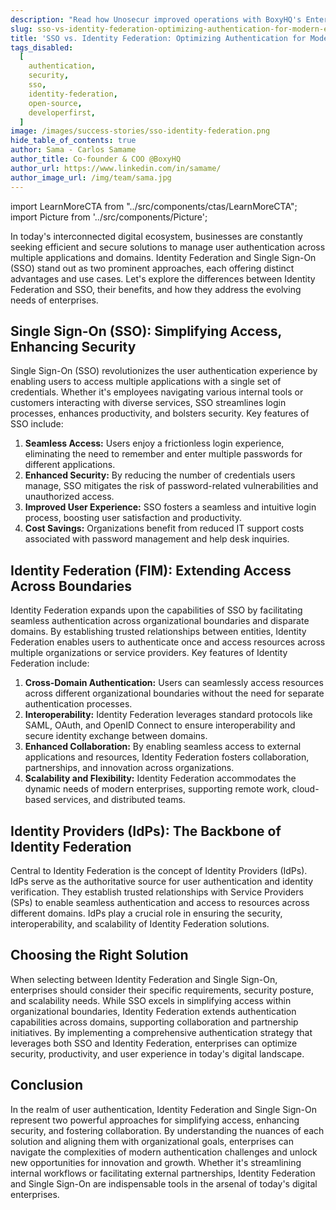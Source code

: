 ```yaml
---
description: "Read how Unosecur improved operations with BoxyHQ's Enterprise SSO, enhancing security and streamlining access in our case study."
slug: sso-vs-identity-federation-optimizing-authentication-for-modern-enterprises
title: 'SSO vs. Identity Federation: Optimizing Authentication for Modern Enterprises'
tags_disabled:
  [
    authentication,
    security,
    sso,
    identity-federation,
    open-source,
    developerfirst,
  ]
image: /images/success-stories/sso-identity-federation.png
hide_table_of_contents: true
author: Sama - Carlos Samame
author_title: Co-founder & COO @BoxyHQ
author_url: https://www.linkedin.com/in/samame/
author_image_url: /img/team/sama.jpg
---
```


import LearnMoreCTA from "../src/components/ctas/LearnMoreCTA";
import Picture from '../src/components/Picture';

In today's interconnected digital ecosystem, businesses are constantly seeking efficient and secure solutions to manage user authentication across multiple applications and domains. Identity Federation and Single Sign-On (SSO) stand out as two prominent approaches, each offering distinct advantages and use cases. Let's explore the differences between Identity Federation and SSO, their benefits, and how they address the evolving needs of enterprises.

## Single Sign-On (SSO): Simplifying Access, Enhancing Security

Single Sign-On (SSO) revolutionizes the user authentication experience by enabling users to access multiple applications with a single set of credentials. Whether it's employees navigating various internal tools or customers interacting with diverse services, SSO streamlines login processes, enhances productivity, and bolsters security. Key features of SSO include:

1. **Seamless Access:** Users enjoy a frictionless login experience, eliminating the need to remember and enter multiple passwords for different applications.
2. **Enhanced Security:** By reducing the number of credentials users manage, SSO mitigates the risk of password-related vulnerabilities and unauthorized access.
3. **Improved User Experience:** SSO fosters a seamless and intuitive login process, boosting user satisfaction and productivity.
4. **Cost Savings:** Organizations benefit from reduced IT support costs associated with password management and help desk inquiries.

## Identity Federation (FIM): Extending Access Across Boundaries

Identity Federation expands upon the capabilities of SSO by facilitating seamless authentication across organizational boundaries and disparate domains. By establishing trusted relationships between entities, Identity Federation enables users to authenticate once and access resources across multiple organizations or service providers. Key features of Identity Federation include:

1. **Cross-Domain Authentication:** Users can seamlessly access resources across different organizational boundaries without the need for separate authentication processes.
2. **Interoperability:** Identity Federation leverages standard protocols like SAML, OAuth, and OpenID Connect to ensure interoperability and secure identity exchange between domains.
3. **Enhanced Collaboration:** By enabling seamless access to external applications and resources, Identity Federation fosters collaboration, partnerships, and innovation across organizations.
4. **Scalability and Flexibility:** Identity Federation accommodates the dynamic needs of modern enterprises, supporting remote work, cloud-based services, and distributed teams.

<Picture alt="Illustration of Single Sign-On and Identity Federation process with five icons representing a user, secure cloud, sync, email, and computer." pictureSrc="/images/blog/sso-fim" height="582" width="800" />

## Identity Providers (IdPs): The Backbone of Identity Federation

Central to Identity Federation is the concept of Identity Providers (IdPs). IdPs serve as the authoritative source for user authentication and identity verification. They establish trusted relationships with Service Providers (SPs) to enable seamless authentication and access to resources across different domains. IdPs play a crucial role in ensuring the security, interoperability, and scalability of Identity Federation solutions.

## Choosing the Right Solution

When selecting between Identity Federation and Single Sign-On, enterprises should consider their specific requirements, security posture, and scalability needs. While SSO excels in simplifying access within organizational boundaries, Identity Federation extends authentication capabilities across domains, supporting collaboration and partnership initiatives. By implementing a comprehensive authentication strategy that leverages both SSO and Identity Federation, enterprises can optimize security, productivity, and user experience in today's digital landscape.

<LearnMoreCTA label="Learn more about BoxyHQ's Products" url="/products/overview" />

## Conclusion

In the realm of user authentication, Identity Federation and Single Sign-On represent two powerful approaches for simplifying access, enhancing security, and fostering collaboration. By understanding the nuances of each solution and aligning them with organizational goals, enterprises can navigate the complexities of modern authentication challenges and unlock new opportunities for innovation and growth. Whether it's streamlining internal workflows or facilitating external partnerships, Identity Federation and Single Sign-On are indispensable tools in the arsenal of today's digital enterprises.
